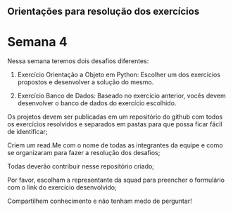 ## Orientações para resolução dos exercícios
# Semana 4

Nessa semana teremos dois desafios diferentes:
1. Exercício Orientação a Objeto em Python:
    Escolher um dos exercícios propostos e desenvolver a solução do mesmo.

2. Exercício Banco de Dados:
    Baseado no exercício anterior, vocês devem desenvolver o banco de dados do exercício escolhido.

Os projetos devem ser publicadas em um repositório do github com todos os exercícios resolvidos e separados em pastas para que possa ficar fácil de identificar;

Criem um read.Me com o nome de todas as integrantes da equipe e como se organizaram para fazer a resolução dos desafios;

Todas deverão contribuir nesse repositório criado;

Por favor, escolham a representante da squad para preencher o formulário com o link do exercício desenvolvido;

Compartilhem conhecimento e não tenham medo de perguntar!
